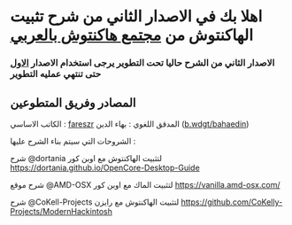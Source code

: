 # اهلا بك في الاصدار الثاني من شرح تثبيت الهاكنتوش من [مجتمع هاكنتوش بالعربي](https://هاكنتوش.com)

### الاصدار الثاني من الشرح حاليا تحت التطوير يرجى استخدام الاصدار [الاول](https://arhackintosh.gitbook.io/artutorial/) حتى تنتهي عمليه التطوير 
    
##  المصادر وفريق المتطوعين

الكاتب الاساسي : [fareszr](https://هاكنتوش.com/members/fareszr.2/) 
المدقق اللغوي : بهاء الدين \([b.wdgt/bahaedin](https://هاكنتوش.com/members/bahaedin.3/)\)  

الشروحات التي سيتم بناء الشرح عليها :

شرح @dortania لتثبيت الهاكنتوش مع اوبن كور
https://dortania.github.io/OpenCore-Desktop-Guide

شرح موقع @AMD-OSX لتثبيت الماك مع اوبن كور 
https://vanilla.amd-osx.com/

شرح @CoKell-Projects لتثبيت الهاكنتوش مع رايزن
https://github.com/CoKelly-Projects/ModernHackintosh
